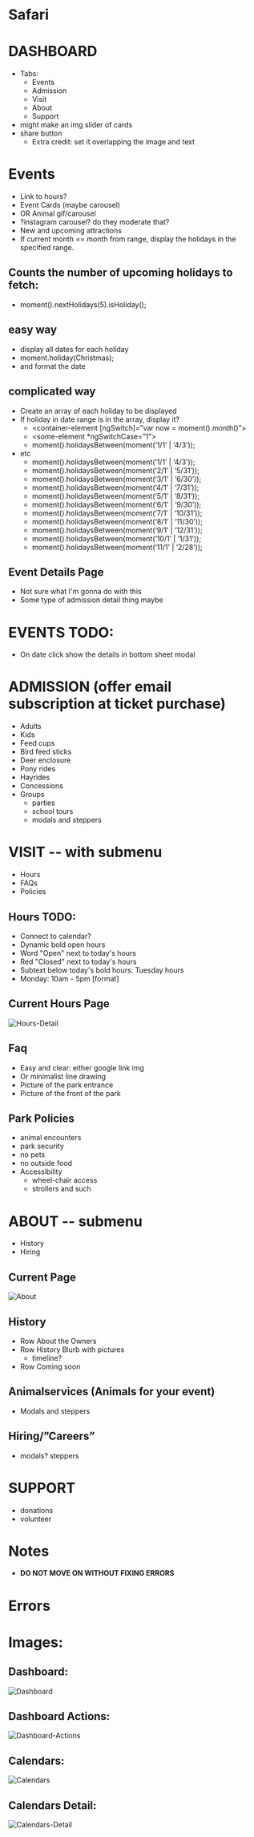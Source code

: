 # Safari
# DASHBOARD
* Tabs:
    * Events
    * Admission
    * Visit
    * About
    * Support
* might make an img slider of cards
* share button
    * Extra credit: set it overlapping the image and text
# Events
* Link to hours?
* Event Cards (maybe carousel)
* OR Animal gif/carousel
* ?instagram carousel? do they moderate that?
* New and upcoming attractions
* If current month == month from range, display the holidays in the specified range.
## Counts the number of upcoming holidays to fetch:
* moment().nextHolidays(5).isHoliday();
## easy way
* display all dates for each holiday
* moment.holiday(Christmas);
* and format the date
## complicated way
* Create an array of each holiday to be displayed
* If holiday in date range is in the array, display it?
    * <container-element [ngSwitch]=”var now = moment().month()”>
    * <some-element *ngSwitchCase=”1”>  
    * moment().holidaysBetween(moment(‘1/1’ | ‘4/3’));
* etc
    * moment().holidaysBetween(moment(‘1/1’ | ‘4/3’));
    * moment().holidaysBetween(moment(‘2/1’ | ‘5/31’));
    * moment().holidaysBetween(moment(‘3/1’ | ‘6/30’));
    * moment().holidaysBetween(moment(‘4/1’ | ‘7/31’));
    * moment().holidaysBetween(moment(‘5/1’ | ‘8/31’));
    * moment().holidaysBetween(moment(‘6/1’ | ‘9/30’));
    * moment().holidaysBetween(moment(‘7/1’ | ‘10/31’));
    * moment().holidaysBetween(moment(‘8/1’ | ‘11/30’));
    * moment().holidaysBetween(moment(‘9/1’ | ‘12/31’));
    * moment().holidaysBetween(moment(‘10/1’ | ‘1/31’));
    * moment().holidaysBetween(moment(‘11/1’ | ‘2/28’));
## Event Details Page
* Not sure what I'm gonna do with this
* Some type of admission detail thing maybe
# EVENTS TODO:
* On date click show the details in bottom sheet modal
# ADMISSION (offer email subscription at ticket purchase)
* Adults
* Kids
* Feed cups
* Bird feed sticks
* Deer enclosure
* Pony rides
* Hayrides
* Concessions
* Groups
    * parties
    * school tours
    * modals and steppers
# VISIT -- with submenu
* Hours
* FAQs
* Policies
## Hours TODO:
* Connect to calendar?
* Dynamic bold open hours
* Word "Open" next to today's hours
* Red "Closed" next to today's hours
* Subtext below today's bold hours: Tuesday hours
* Monday: 10am - 5pm [format]
## Current Hours Page
![Hours-Detail](https://github.com/JessicaNations/angular-safari/blob/master/src/assets/screenShots/hours-detail.png)
## Faq
* Easy and clear: either google link img
* Or minimalist line drawing
* Picture of the park entrance
* Picture of the front of the park
## Park Policies
* animal encounters
* park security
* no pets
* no outside food
* Accessibility
    * wheel-chair access
    * strollers and such
# ABOUT -- submenu
* History
* Hiring
## Current Page
![About](https://github.com/JessicaNations/angular-safari/blob/master/src/assets/screenShots/about.png)
## History
* Row About the Owners
* Row History Blurb with pictures
    * timeline?
* Row Coming soon
## Animalservices (Animals for your event)
* Modals and steppers
## Hiring/”Careers”
* modals? steppers
# SUPPORT
* donations
* volunteer
# Notes
* **DO NOT MOVE ON WITHOUT FIXING ERRORS**    
# Errors
# Images:
## Dashboard:
![Dashboard](https://github.com/JessicaNations/angular-safari/blob/master/src/assets/screenShots/dashboard.png)
## Dashboard Actions:
![Dashboard-Actions](https://github.com/JessicaNations/angular-safari/blob/master/src/assets/screenShots/dashboard-actions.png)
## Calendars:
![Calendars](https://github.com/JessicaNations/angular-safari/blob/master/src/assets/screenShots/calendars.png)
## Calendars Detail:
![Calendars-Detail](https://github.com/JessicaNations/angular-safari/blob/master/src/assets/screenShots/calendars-detail.png)
